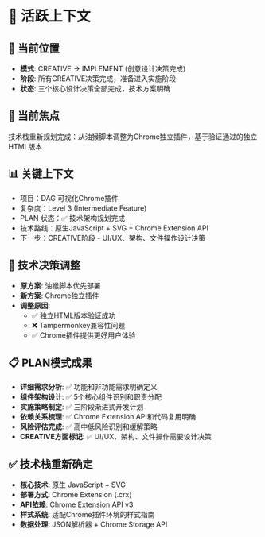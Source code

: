 # 🔄 活跃上下文

## 📍 当前位置
- **模式**: CREATIVE → IMPLEMENT (创意设计决策完成)
- **阶段**: 所有CREATIVE决策完成，准备进入实施阶段
- **状态**: 三个核心设计决策全部完成，技术方案明确

## 🎯 当前焦点
技术栈重新规划完成：从油猴脚本调整为Chrome独立插件，基于验证通过的独立HTML版本

## 📊 关键上下文
- 项目：DAG 可视化Chrome插件
- 复杂度：Level 3 (Intermediate Feature)
- PLAN 状态：✅ 技术架构规划完成
- 技术路线：原生JavaScript + SVG + Chrome Extension API
- 下一步：CREATIVE阶段 - UI/UX、架构、文件操作设计决策

## 🔄 技术决策调整
- **原方案**: 油猴脚本优先部署
- **新方案**: Chrome独立插件
- **调整原因**: 
  - ✅ 独立HTML版本验证成功
  - ❌ Tampermonkey兼容性问题
  - ✅ Chrome插件提供更好用户体验

## 📋 PLAN模式成果
- **详细需求分析**: ✅ 功能和非功能需求明确定义
- **组件架构设计**: ✅ 5个核心组件识别和职责分配
- **实施策略制定**: ✅ 三阶段渐进式开发计划
- **依赖关系梳理**: ✅ Chrome Extension API和代码复用明确
- **风险评估完成**: ✅ 高中低风险识别和缓解策略
- **CREATIVE方面标记**: ✅ UI/UX、架构、文件操作需要设计决策

## ✅ 技术栈重新确定
- **核心技术**: 原生 JavaScript + SVG
- **部署方式**: Chrome Extension (.crx)
- **API依赖**: Chrome Extension API v3
- **样式系统**: 适配Chrome插件环境的样式指南
- **数据处理**: JSON解析器 + Chrome Storage API 